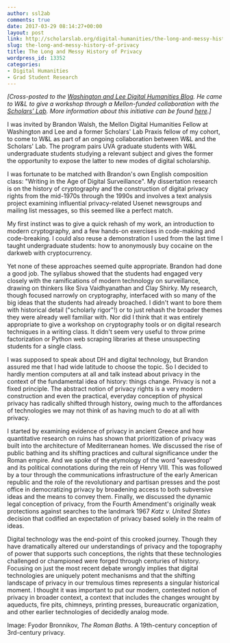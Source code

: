 ```yaml
---
author: ssl2ab
comments: true
date: 2017-03-29 08:14:27+00:00
layout: post
link: http://scholarslab.org/digital-humanities/the-long-and-messy-history-of-privacy/
slug: the-long-and-messy-history-of-privacy
title: The Long and Messy History of Privacy
wordpress_id: 13352
categories:
- Digital Humanities
- Grad Student Research
---
```


_[Cross-posted to the [Washington and Lee Digital Humanities Blog](http://digitalhumanities.wlu.edu/blog/2017/03/29/the-long-and-messy-history-of-privacy/). He came to W&L to give a workshop through a Mellon-funded collaboration with the [Scholars’ Lab](http://scholarslab.org/). More information about this initiative can be found [here](https://github.com/wludh/research-one-collab).]_

I was invited by Brandon Walsh, the Mellon Digital Humanities Fellow at Washington and Lee and a former Scholars' Lab Praxis fellow of my cohort, to come to W&L as part of an ongoing collaboration between W&L and the Scholars' Lab. The program pairs UVA graduate students with W&L undergraduate students studying a relevant subject and gives the former the opportunity to expose the latter to new modes of digital scholarship.

I was fortunate to be matched with Brandon's own English composition class: "Writing in the Age of Digital Surveillance". My dissertation research is on the history of cryptography and the construction of digital privacy rights from the mid-1970s through the 1990s and involves a text analysis project examining influential privacy-related Usenet newsgroups and mailing list messages, so this seemed like a perfect match.

My first instinct was to give a quick rehash of my work, an introduction to modern cryptography, and a few hands-on exercises in code-making and code-breaking. I could also reuse a demonstration I used from the last time I taught undergraduate students: how to anonymously buy cocaine on the darkweb with cryptocurrency.

Yet none of these approaches seemed quite appropriate. Brandon had done a good job. The syllabus showed that the students had engaged very closely with the ramifications of modern technology on surveillance, drawing on thinkers like Siva Vaidhyanathan and Clay Shirky. My research, though focused narrowly on cryptography, interfaced with so many of the big ideas that the students had already broached. I didn't want to bore them with historical detail ("scholarly rigor"!) or to just rehash the broader themes they were already well familiar with. Nor did I think that it was entirely appropriate to give a workshop on cryptography tools or on digital research techniques in a writing class. It didn't seem very useful to throw prime factorization or Python web scraping libraries at these unsuspecting students for a single class.

I was supposed to speak about DH and digital technology, but Brandon assured me that I had wide latitude to choose the topic. So I decided to hardly mention computers at all and talk instead about privacy in the context of the fundamental idea of history: things change. Privacy is not a fixed principle. The abstract notion of privacy rights is a very modern construction and even the practical, everyday conception of physical privacy has radically shifted through history, owing much to the affordances of technologies we may not think of as having much to do at all with privacy.

I started by examining evidence of privacy in ancient Greece and how quantitative research on ruins has shown that prioritization of privacy was built into the architecture of Mediterranean homes. We discussed the rise of public bathing and its shifting practices and cultural significance under the Roman empire. And we spoke of the etymology of the word "eavesdrop" and its political connotations during the rein of Henry VIII. This was followed by a tour through the communications infrastructure of the early American republic and the role of the revolutionary and partisan presses and the post office in democratizing privacy by broadening access to both subversive ideas and the means to convey them. Finally, we discussed the dynamic legal conception of privacy, from the Fourth Amendment's originally weak protections against searches to the landmark 1967 _Katz v. United States_ decision that codified an expectation of privacy based solely in the realm of ideas.

Digital technology was the end-point of this crooked journey. Though they have dramatically altered our understandings of privacy and the topography of power that supports such conceptions, the rights that these technologies challenged or championed were forged through centuries of history. Focusing on just the most recent debate wrongly implies that digital technologies are uniquely potent mechanisms and that the shifting landscape of privacy in our tremulous times represents a singular historical moment. I thought it was important to put our modern, contested notion of privacy in broader context, a context that includes the changes wrought by aqueducts, fire pits, chimneys, printing presses, bureaucratic organization, and other earlier technologies of decidedly analog mode.

Image: Fyodor Bronnikov, _The Roman Baths_. A 19th-century conception of 3rd-century privacy.
